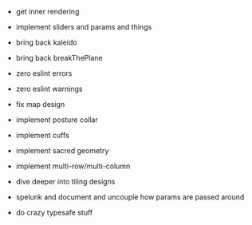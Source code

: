 - get inner rendering

- implement sliders and params and things

- bring back kaleido
- bring back breakThePlane

- zero eslint errors
- zero eslint warnings

- fix map design
- implement posture collar
- implement cuffs
- implement sacred geometry
- implement multi-row/multi-column
- dive deeper into tiling designs

- spelunk and document and uncouple how params are passed around

- do crazy typesafe stuff